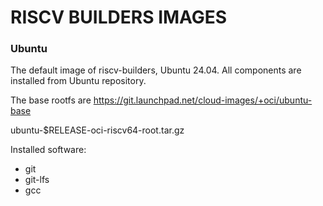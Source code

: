 # RISCV BUILDERS IMAGES

### Ubuntu
The default image of riscv-builders, Ubuntu 24.04.
All components are installed from Ubuntu repository.

The base rootfs are https://git.launchpad.net/cloud-images/+oci/ubuntu-base

ubuntu-$RELEASE-oci-riscv64-root.tar.gz

Installed software:

* git
* git-lfs
* gcc
